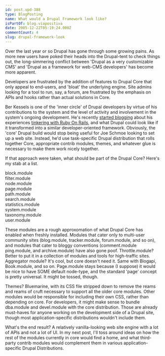 ```yaml
---
id: post.vpd-388
type: BlogPosting
name: What would a Drupal Framework look like?
isPartOf: blog.viapositiva
date: 2005-12-22T05:19:24.000Z
commentCount: 4
slug: drupal-framework-look
---
```

Over the last year or so Drupal has gone through some growing pains. As more new users have poked their heads into the Drupal-tent to check things out, the long-simmering conflict between 'Drupal as a very customizable CMS' and 'Drupal as a framework for web-CMS developers' has become more apparent.

Developers are frustrated by the addition of features to Drupal Core that only appeal to end-users, and 'bloat' the underlying engine. Site admins looking for a tool to run, say, a forum, are frustrated by the emphasis on APIs and hooks rather than actual solutions in Core.

Ber Kessels is one of the 'inner circle' of Drupal developers by virtue of his contributions to the system and the level of activity and involvement in the system's ongoing development. He's recently [started blogging](http://www.webschuur.com/node/381) about his experiences [tinkering with Ruby On Rails](http://www.webschuur.com/node/382), and what Drupal could look like if it transformed into a similar developer-oriented framework. Obviously, the 'core' Drupal build would stop being useful for Joe Schmoe looking to set up a web site. Instead, he'd use task-specific Drupal distribution that rolls together Core, appropriate contrib modules, themes, and whatever glue is necessary to make them work nicely together.

If that approach were taken, what should be part of the Drupal Core? Here's my stab at a list.

block.module  
filter.module  
node.module  
page.module  
path.module  
search.module  
statistics.module  
system.module  
taxonomy.module  
user.module

These modules are a rough approxomation of what Drupal Core has enabled when freshly installed. Modules that cater only to multi-user community sites (blog.module, tracker.module, forum.module, and so on), and modules that cater to bloggy conventions (comment.module ping.module, and archive.module) have also gone poof. Throttle.module? Better to put it in a collection of modules and tools for high-traffic sites. Aggregator module? It's cool, but core doesn't need it. Same with Blogapi, Book.module, and so on. Page.module stays because (I suppose) it would be nice to have SOME default node-type, and the standard 'page' concept is pretty universal. It might be tossed, though.

Themes? Bluemarine, with its CSS file stripped down to remove the reams and reams of cruft necessary to support all the older core modules. Other modules would be responsible for including their own CSS, rather than depending on core. For developers, it might make sense to bundle dba.module and devel.module with the core distribution. Those are already must-haves for anyone working on the development side of a Drupal site, though most application-specific distributions wouldn't include them.

What's the end result? A relatively vanilla-looking web site engine with a lot of APIs and not a lot of UI. In my next post, I'll toss around ideas on how the rest of the modules currently in core would find a home, and what third-party contrib modules would complement them in various application-specific Drupal Distributions.
